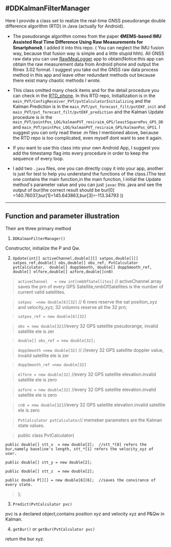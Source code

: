 #DDKalmanFilterManager
------

Here I provide a class set to realize the real-time GNSS pseudorange double difference algorithm (RTD) in Java (actually for Android).

* The pseudorange algorithm comes from the paper **《MEMS-based IMU Assisted Real Time Difference Using Raw Measurements for Smartphone》**, I added it into this repo. ( You can neglect the IMU fusion way, because that fusion way is simple and a little stupid hhh). All GNSS raw data you can use [RawMeaLogger](https://github.com/milkytipo/RawMeaLogger) app to obtain(Notice:this app can obtain the raw measurement data from Android phone and output the Rinex 3.02 format. I suggest you take out the GNSS raw data process method in this app and leave other redundant methods out because there exist many chaotic methods I wrote.

* This class omitted many check items and for the detail procedure you can check in the [RTD_phone](https://github.com/milkytipo/RTD_phone). In this RTD repo, Initiallization is in the `main_PVT/ConfigReceiver_PVT/pvtCalculatorInitializing` and the Kalman Prediction is in the `main_PVT/pvt_forecast_filt/pvtEKF_init` and `main_PVT/pvt_forecast_filt/pvtEKF_prediction` and the Kalman Update procedure is in the `main_PVT/pointPos_LOG/kalmanPVT_resiraim_GPS/leastSquarePos_GPS_DD` and `main_PVT/pointPos_LOG/kalmanPVT_resiraim_GPS/kalmanPos_GPS1`. I suggest you can only read these .m files I mentioned above, because the RTD repo is too complicated, even myself dont want to see it again.
* If you want to use this class into your own Android App, I suggest you add the timestamp flag into every procedure in order to keep the sequence of every loop.
* I add two `.java` files, one you can directly copy it into your app, another is just for test to help you understand the functions of the class.(The test one contains the main function,in the main function, I initial the Update method's parameter value and you can just `javac` this .java and see the output of bur(the correct result should be bur[0] =140.76037,bur\[1]=145.643863,bur\[3]=-113.34793 ))


------
## Function and parameter illustration

Their are three primary method
1. `DDKalmanFilterManager()`

Constructor, initialize the P and Qw.


2. `Update(int[] activeChannel,double[][] satpos,double[][] satpos_ref,double[] obs,double[] obs_ref, PvtCalculator pvtCalculator,  double[] doppSmooth, double[] doppSmooth_ref, double[] elfore,double[] azfore,double[]cn0)`

>`activeChannel   = new int[nmbOfSatellites]` // activeChannel array saves the prn of every GPS Satellite,nmbOfSatellites is the number of current valid satellites.

>`satpos  =new double[6][32]` // 6 rows reserve the sat position_xyz and velocity_xyz; 32 volumns reserve all the 32 prn;

>`satpos_ref = new double[6][32] `

>`obs = new double[32]`//every 32 GPS satellite pseudorange, invalid satellite ele is zer

>`double[] obs_ref = new double[32];`

>`doppSmooth =new double[32]` // //every 32 GPS satellite doppler value, invalid satellite ele is zer

>`doppSmooth_ref =new double[32]`

>`elfore = new double[32]` //every 32 GPS satellite elevation.invalid satellite ele is zero

>`azfore = new double[32]` //every 32 GPS satellite elevation.invalid satellite ele is zero

>`cn0 = new double[32]`//every 32 GPS satellite elevation.invalid satellite ele is zero

>`PvtCalculator pvtCalculator`// memeber parameters are the Kalman state values.

>public  class  PvtCalculator{

	public double[] stt_x  = new double[2];  //stt_*[0] refers the bur,namely baseline's length, stt_*[1] refers the velocity_xyz of user.

	public double[] stt_y = new double[2];

	public double[] stt_z  = new double[2];

	public double P[][] = new double[6][6];  //saves the convirance of every state.

>};



3. `Predict(PvtCalculator pvc)`

pvc is a declared object,contains position xyz and velocity xyz and P&Qw in Kalman.


4. `getBur()` or `getBur(PvtCalculator pvc)`

return the bur xyz.

